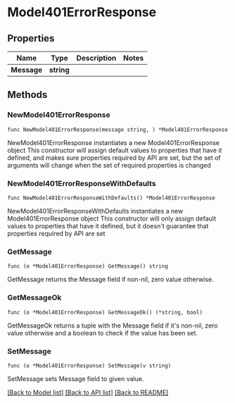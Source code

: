 # Model401ErrorResponse

## Properties

Name | Type | Description | Notes
------------ | ------------- | ------------- | -------------
**Message** | **string** |  | 

## Methods

### NewModel401ErrorResponse

`func NewModel401ErrorResponse(message string, ) *Model401ErrorResponse`

NewModel401ErrorResponse instantiates a new Model401ErrorResponse object
This constructor will assign default values to properties that have it defined,
and makes sure properties required by API are set, but the set of arguments
will change when the set of required properties is changed

### NewModel401ErrorResponseWithDefaults

`func NewModel401ErrorResponseWithDefaults() *Model401ErrorResponse`

NewModel401ErrorResponseWithDefaults instantiates a new Model401ErrorResponse object
This constructor will only assign default values to properties that have it defined,
but it doesn't guarantee that properties required by API are set

### GetMessage

`func (o *Model401ErrorResponse) GetMessage() string`

GetMessage returns the Message field if non-nil, zero value otherwise.

### GetMessageOk

`func (o *Model401ErrorResponse) GetMessageOk() (*string, bool)`

GetMessageOk returns a tuple with the Message field if it's non-nil, zero value otherwise
and a boolean to check if the value has been set.

### SetMessage

`func (o *Model401ErrorResponse) SetMessage(v string)`

SetMessage sets Message field to given value.



[[Back to Model list]](../README.md#documentation-for-models) [[Back to API list]](../README.md#documentation-for-api-endpoints) [[Back to README]](../README.md)


